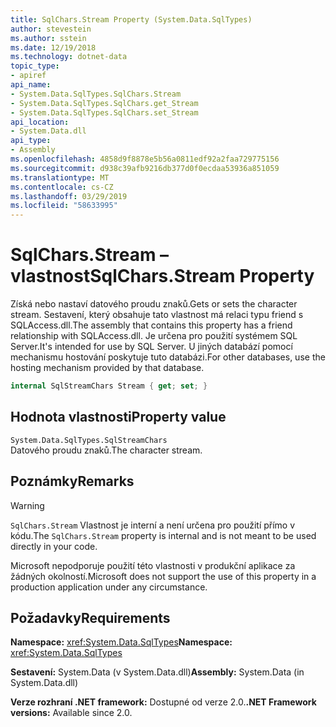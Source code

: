 ```yaml
---
title: SqlChars.Stream Property (System.Data.SqlTypes)
author: stevestein
ms.author: sstein
ms.date: 12/19/2018
ms.technology: dotnet-data
topic_type:
- apiref
api_name:
- System.Data.SqlTypes.SqlChars.Stream
- System.Data.SqlTypes.SqlChars.get_Stream
- System.Data.SqlTypes.SqlChars.set_Stream
api_location:
- System.Data.dll
api_type:
- Assembly
ms.openlocfilehash: 4858d9f8878e5b56a0811edf92a2faa729775156
ms.sourcegitcommit: d938c39afb9216db377d0f0ecdaa53936a851059
ms.translationtype: MT
ms.contentlocale: cs-CZ
ms.lasthandoff: 03/29/2019
ms.locfileid: "58633995"
---
```

# <a name="sqlcharsstream-property"></a><span data-ttu-id="fa3a0-102">SqlChars.Stream – vlastnost</span><span class="sxs-lookup"><span data-stu-id="fa3a0-102">SqlChars.Stream Property</span></span>

<span data-ttu-id="fa3a0-103">Získá nebo nastaví datového proudu znaků.</span><span class="sxs-lookup"><span data-stu-id="fa3a0-103">Gets or sets the character stream.</span></span> <span data-ttu-id="fa3a0-104">Sestavení, který obsahuje tato vlastnost má relaci typu friend s SQLAccess.dll.</span><span class="sxs-lookup"><span data-stu-id="fa3a0-104">The assembly that contains this property has a friend relationship with SQLAccess.dll.</span></span> <span data-ttu-id="fa3a0-105">Je určena pro použití systémem SQL Server.</span><span class="sxs-lookup"><span data-stu-id="fa3a0-105">It's intended for use by SQL Server.</span></span> <span data-ttu-id="fa3a0-106">U jiných databází pomocí mechanismu hostování poskytuje tuto databázi.</span><span class="sxs-lookup"><span data-stu-id="fa3a0-106">For other databases, use the hosting mechanism provided by that database.</span></span>

```csharp
internal SqlStreamChars Stream { get; set; }
```

## <a name="property-value"></a><span data-ttu-id="fa3a0-107">Hodnota vlastnosti</span><span class="sxs-lookup"><span data-stu-id="fa3a0-107">Property value</span></span>

`System.Data.SqlTypes.SqlStreamChars`\
<span data-ttu-id="fa3a0-108">Datového proudu znaků.</span><span class="sxs-lookup"><span data-stu-id="fa3a0-108">The character stream.</span></span>

## <a name="remarks"></a><span data-ttu-id="fa3a0-109">Poznámky</span><span class="sxs-lookup"><span data-stu-id="fa3a0-109">Remarks</span></span>

> [!WARNING]
> <span data-ttu-id="fa3a0-110">`SqlChars.Stream` Vlastnost je interní a není určena pro použití přímo v kódu.</span><span class="sxs-lookup"><span data-stu-id="fa3a0-110">The `SqlChars.Stream` property is internal and is not meant to be used directly in your code.</span></span>
>
> <span data-ttu-id="fa3a0-111">Microsoft nepodporuje použití této vlastnosti v produkční aplikace za žádných okolností.</span><span class="sxs-lookup"><span data-stu-id="fa3a0-111">Microsoft does not support the use of this property in a production application under any circumstance.</span></span>

## <a name="requirements"></a><span data-ttu-id="fa3a0-112">Požadavky</span><span class="sxs-lookup"><span data-stu-id="fa3a0-112">Requirements</span></span>

<span data-ttu-id="fa3a0-113">**Namespace:** <xref:System.Data.SqlTypes></span><span class="sxs-lookup"><span data-stu-id="fa3a0-113">**Namespace:** <xref:System.Data.SqlTypes></span></span>

<span data-ttu-id="fa3a0-114">**Sestavení:** System.Data (v System.Data.dll)</span><span class="sxs-lookup"><span data-stu-id="fa3a0-114">**Assembly:** System.Data (in System.Data.dll)</span></span>

<span data-ttu-id="fa3a0-115">**Verze rozhraní .NET framework:** Dostupné od verze 2.0.</span><span class="sxs-lookup"><span data-stu-id="fa3a0-115">**.NET Framework versions:** Available since 2.0.</span></span>